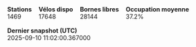 <div style="display:flex;gap:16px;flex-wrap:wrap;margin:8px 0 16px 0">
  <div><b>Stations</b><br/>1469</div>
  <div><b>Vélos dispo</b><br/>17648</div>
  <div><b>Bornes libres</b><br/>28144</div>
  <div><b>Occupation moyenne</b><br/>37.2%</div>
  <div><b>Dernier snapshot (UTC)</b><br/>2025-09-10 11:02:00.367000</div>
</div>